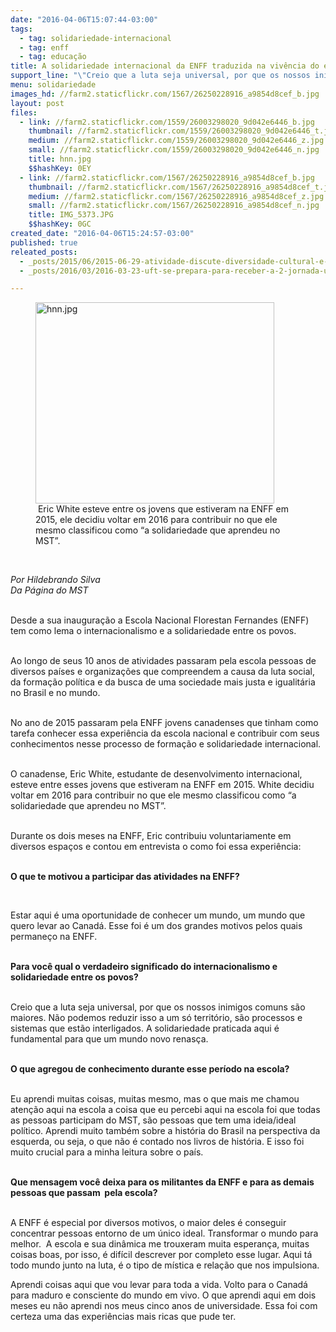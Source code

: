 ```yaml
---
date: "2016-04-06T15:07:44-03:00"
tags:
  - tag: solidariedade-internacional
  - tag: enff
  - tag: educação
title: A solidariedade internacional da ENFF traduzida na vivência do estudante canadense Eric White
support_line: "\"Creio que a luta seja universal, por que os nossos inimigos comuns são maiores. Não podemos reduzir isso a um só território, são processos e sistemas que estão interligados\"."
menu: solidariedade
images_hd: //farm2.staticflickr.com/1567/26250228916_a9854d8cef_b.jpg
layout: post
files:
  - link: //farm2.staticflickr.com/1559/26003298020_9d042e6446_b.jpg
    thumbnail: //farm2.staticflickr.com/1559/26003298020_9d042e6446_t.jpg
    medium: //farm2.staticflickr.com/1559/26003298020_9d042e6446_z.jpg
    small: //farm2.staticflickr.com/1559/26003298020_9d042e6446_n.jpg
    title: hnn.jpg
    $$hashKey: 0EY
  - link: //farm2.staticflickr.com/1567/26250228916_a9854d8cef_b.jpg
    thumbnail: //farm2.staticflickr.com/1567/26250228916_a9854d8cef_t.jpg
    medium: //farm2.staticflickr.com/1567/26250228916_a9854d8cef_z.jpg
    small: //farm2.staticflickr.com/1567/26250228916_a9854d8cef_n.jpg
    title: IMG_5373.JPG
    $$hashKey: 0GC
created_date: "2016-04-06T15:24:57-03:00"
published: true
releated_posts:
  - _posts/2015/06/2015-06-29-atividade-discute-diversidade-cultural-e-identidade-de-genero-na-enff.md
  - _posts/2016/03/2016-03-23-uft-se-prepara-para-receber-a-2-jornada-universitaria.md

---
```

<figure class="image"><img alt="hnn.jpg" height="322" src="//farm2.staticflickr.com/1559/26003298020_9d042e6446_b.jpg" width="382" />
<figcaption>&nbsp;Eric White esteve entre os jovens que estiveram na ENFF em 2015, ele decidiu voltar em 2016 para contribuir no que ele mesmo classificou como &ldquo;a solidariedade que aprendeu no MST&rdquo;.</figcaption>
</figure>

<p>&nbsp;</p>

<p><em>Por Hildebrando Silva<br />
Da P&aacute;gina do MST</em></p>

<p><br />
Desde a sua inaugura&ccedil;&atilde;o a Escola Nacional Florestan Fernandes (ENFF) tem como lema o internacionalismo e a solidariedade entre os povos.&nbsp;</p>

<p><br />
Ao longo de seus 10 anos de atividades passaram pela escola pessoas de diversos pa&iacute;ses e organiza&ccedil;&otilde;es que compreendem a causa da luta social, da forma&ccedil;&atilde;o pol&iacute;tica e da busca de uma sociedade mais justa e igualit&aacute;ria no Brasil e no mundo.</p>

<p><br />
No ano de 2015 passaram pela ENFF jovens canadenses que tinham como tarefa conhecer essa experi&ecirc;ncia da escola nacional e contribuir com seus conhecimentos nesse processo de forma&ccedil;&atilde;o e solidariedade internacional.&nbsp;</p>

<p><br />
O canadense, Eric White, estudante de desenvolvimento internacional, esteve entre esses jovens que estiveram na ENFF em 2015. White&nbsp;decidiu voltar em 2016 para contribuir no que ele mesmo classificou como &ldquo;a solidariedade que aprendeu no MST&rdquo;.</p>

<p><br />
Durante os dois meses na ENFF, Eric contribuiu voluntariamente em diversos espa&ccedil;os e contou em entrevista o como foi essa experi&ecirc;ncia:<br />
&nbsp;</p>

<p><strong>O que te motivou a participar das atividades na ENFF?</strong></p>

<p>&nbsp;</p>

<p>Estar aqui &eacute; uma oportunidade de conhecer um mundo, um mundo que quero levar ao Canad&aacute;. Esse foi &eacute; um dos grandes motivos pelos quais permane&ccedil;o na ENFF.&nbsp;</p>

<p><br />
<strong>Para voc&ecirc; qual o verdadeiro significado do internacionalismo e solidariedade entre os povos?</strong></p>

<p><br />
Creio que a luta seja universal, por que os nossos inimigos comuns s&atilde;o maiores. N&atilde;o podemos reduzir isso a um s&oacute; territ&oacute;rio, s&atilde;o processos e sistemas que est&atilde;o interligados. A solidariedade praticada aqui &eacute; fundamental para que um mundo novo renas&ccedil;a.&nbsp;</p>

<p><br />
<strong>O que agregou de conhecimento durante esse per&iacute;odo na escola? &nbsp;</strong></p>

<p><br />
Eu aprendi muitas coisas, muitas mesmo, mas o que mais me chamou aten&ccedil;&atilde;o aqui na escola a coisa que eu percebi aqui na escola foi que todas as pessoas participam do MST, s&atilde;o pessoas que tem uma ideia/ideal pol&iacute;tico. Aprendi muito tamb&eacute;m sobre a hist&oacute;ria do Brasil na perspectiva da esquerda, ou seja, o que n&atilde;o &eacute; contado nos livros de hist&oacute;ria. E isso foi muito crucial para a minha leitura sobre o pa&iacute;s.&nbsp;</p>

<p><br />
<strong>Que mensagem voc&ecirc; deixa para os militantes da ENFF e para as demais pessoas que passam &nbsp;pela escola?</strong></p>

<p><br />
A ENFF &eacute; especial por diversos motivos, o maior deles &eacute; conseguir concentrar pessoas entorno de um &uacute;nico ideal. Transformar o mundo para melhor. &nbsp;A escola e sua din&acirc;mica me trouxeram muita esperan&ccedil;a, muitas coisas boas, por isso, &eacute; dif&iacute;cil descrever por completo esse lugar. Aqui t&aacute; todo mundo junto na luta, &eacute; o tipo de m&iacute;stica e rela&ccedil;&atilde;o que nos impulsiona.&nbsp;</p>

<p>Aprendi coisas aqui que vou levar para toda a vida. Volto para o Canad&aacute; para maduro e consciente do mundo em vivo. O que aprendi aqui em dois meses eu n&atilde;o aprendi nos meus cinco anos de universidade. Essa foi com certeza uma das experi&ecirc;ncias mais ricas que pude ter.&nbsp;</p>

<p>&nbsp;</p>
